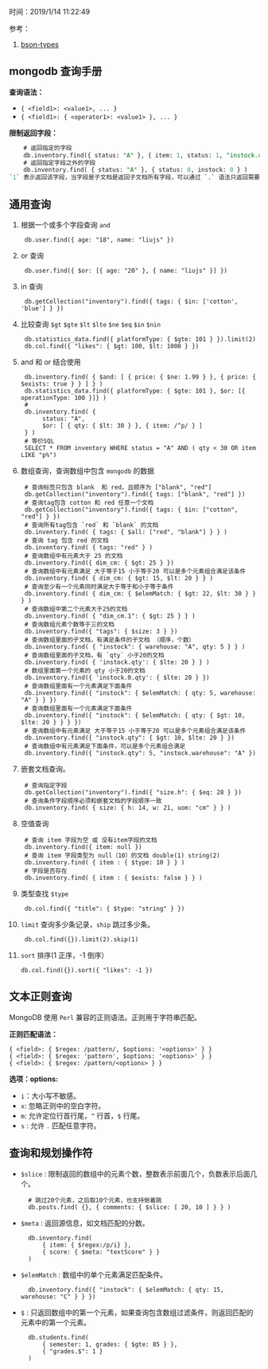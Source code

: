 时间：2019/1/14 11:22:49   

参考：

1. [bson-types](https://docs.mongodb.com/manual/reference/bson-types/)  

## mongodb 查询手册   

**查询语法：** 

* `{ <field1>: <value1>, ... }`  
* `{ <field1>: { <operator1>: <value1> }, ... }`

**限制返回字段：**

```sql
	# 返回指定的字段
	db.inventory.find({ status: "A" }, { item: 1, status: 1, "instock.qty": 1 })
	# 返回指定字段之外的字段		
	db.inventory.find( { status: "A" }, { status: 0, instock: 0 } )
`1` 表示返回该字段，当字段是子文档是返回子文档所有字段，可以通过 `.` 语法只返回需要的字段，数组包含子文档类似。 
```

## 通用查询

1. 根据一个或多个字段查询 `and`   

		db.user.find({ age: "18", name: "liujs" })  
2. or 查询 

		db.user.find({ $or: [{ age: "20" }, { name: "liujs" }] })
3. in 查询

		db.getCollection("inventory").find({ tags: { $in: ['cotton', 'blue'] } })   
3. 比较查询 `$gt` `$gte` `$lt` `$lte` `$ne` `$eq` `$in` `$nin`

		db.statistics_data.find({ platformType: { $gte: 101 } }).limit(2)
		db.col.find({ "likes": { $gt: 100, $lt: 1000 } })
4. and 和 or 结合使用 

		db.inventory.find( { $and: [ { price: { $ne: 1.99 } }, { price: { $exists: true } } ] } )
		db.statistics_data.find({ platformType: { $gte: 101 }, $or: [{ operationType: 100 }]} )
		# 
		db.inventory.find( {
		     status: "A",
		     $or: [ { qty: { $lt: 30 } }, { item: /^p/ } ]
		} )
		# 等价SQL
		SELECT * FROM inventory WHERE status = "A" AND ( qty < 30 OR item LIKE "p%")
5. 数组查询，查询数组中包含 `mongodb` 的数据    

		# 查询标签只包含 blank  和 red，且顺序为 ["blank", "red"]
		db.getCollection("inventory").find({ tags: ["blank", "red"] })
		# 查询tag包含 cotton 和 red 任意一个文档
		db.getCollection("inventory").find({ tags: { $in: ["cotton", "red"] } })
		# 查询所有tag包含 `red` 和 `blank` 的文档
		db.inventory.find( { tags: { $all: ["red", "blank"] } } )
		# 查询 tag 包含 red 的文档 
		db.inventory.find( { tags: "red" } )
		# 查询数组中有元素大于 25 的文档
		db.inventory.find({ dim_cm: { $gt: 25 } })
		# 查询数组中有元素满足 大于等于15 小于等于20 可以是多个元素组合满足该条件 
		db.inventory.find( { dim_cm: { $gt: 15, $lt: 20 } } )
		# 查询至少有一个元素同时满足大于等于和小于等于条件 
		db.inventory.find( { dim_cm: { $elemMatch: { $gt: 22, $lt: 30 } } } )
		# 查询数组中第二个元素大于25的文档 
		db.inventory.find( { "dim_cm.1": { $gt: 25 } } )
		# 查询数组元素个数等于三的文档 
		db.inventory.find({ "tags": { $size: 3 } })  
		# 查询数组里面的子文档，有满足条件的子文档 （顺序，个数）
		db.inventory.find( { "instock": { warehouse: "A", qty: 5 } } )
		# 查询数组里面的子文档，有 `qty` 小于20的文档
		db.inventory.find( { 'instock.qty': { $lte: 20 } } )
		# 数组里面第一个元素的 qty 小于20的文档
		db.inventory.find({ 'instock.0.qty': { $lte: 20 } })
 		# 查询数组里面有一个元素满足下面条件
		db.inventory.find({ "instock": { $elemMatch: { qty: 5, warehouse: "A" } } }) 
		# 查询数组里面有一个元素满足下面条件
		db.inventory.find({ "instock": { $elemMatch: { qty: { $gt: 10, $lte: 20 } } } }) 
		# 查询数组中有元素满足 大于等于15 小于等于20 可以是多个元素组合满足该条件 
		db.inventory.find({ "instock.qty": { $gt: 10, $lte: 20 } })   
		# 查询数组中有元素满足下面条件，可以是多个元素组合满足
		db.inventory.find({ "instock.qty": 5, "instock.warehouse": "A" }) 

6. 嵌套文档查询。 

		# 查询指定字段
		db.getCollection("inventory").find({ "size.h": { $eq: 28 } })
		# 查询条件字段顺序必须和嵌套文档的字段顺序一致
		db.inventory.find( { size: { h: 14, w: 21, uom: "cm" } } )
7. 空值查询

		# 查询 item 字段为空 或 没有item字段的文档 
		db.inventory.find({ item: null })	
		# 查询 item 字段类型为 null（10）的文档 double(1) string(2)
		db.inventory.find( { item : { $type: 10 } } )
		# 字段是否存在 
		db.inventory.find( { item : { $exists: false } } )

8. 类型查找 `$type`  

		db.col.find({ "title": { $type: "string" } })
9. `limit` 查询多少条记录，`ship` 跳过多少条。

		db.col.find({}).limit(2).skip(1)
10. `sort` 排序(1 正序，-1 倒序）

		db.col.find({}).sort({ "likes": -1 })

## 文本正则查询   

MongoDB 使用 `Perl` 兼容的正则语法。正则用于字符串匹配。

**正则匹配语法：**

	{ <field>: { $regex: /pattern/, $options: '<options>' } }
	{ <field>: { $regex: 'pattern', $options: '<options>' } }
	{ <field>: { $regex: /pattern/<options> } }

**选项：options:**

* `i`：大小写不敏感。
* `x`: 忽略正则中的空白字符。
* `m`: 允许定位行首行尾，`^` 行首，`$` 行尾。
* `s` : 允许 `.` 匹配任意字符。

## 查询和规划操作符  


* `$slice` : 限制返回的数组中的元素个数，整数表示前面几个，负数表示后面几个。

		# 跳过20个元素，之后取10个元素，也支持倒着跳
		db.posts.find( {}, { comments: { $slice: [ 20, 10 ] } } )
* `$meta` : 返回源信息，如文档匹配的分数。

		db.inventory.find(
		    { item: { $regex:/p/i} },
		    { score: { $meta: "textScore" } }
		)
* `$elemMatch` : 数组中的单个元素满足匹配条件。

		db.inventory.find({ "instock": { $elemMatch: { qty: 15, warehouse: "C" } } })

* `$` : 只返回数组中的第一个元素，如果查询包含数组过滤条件，则返回匹配的元素中的第一个元素。

		db.students.find(
		    { semester: 1, grades: { $gte: 85 } },
		    { "grades.$": 1 }
		)
